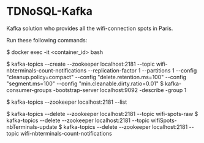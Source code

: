 # TDNoSQL-Kafka

Kafka solution who provides all the wifi-connection spots in Paris.

Run these following commands:

$ docker exec -it <container_id> bash

$ kafka-topics --create --zookeeper localhost:2181 --topic wifi-nbterminals-count-notifications --replication-factor 1 --partitions 1 --config "cleanup.policy=compact" --config "delete.retention.ms=100" --config "segment.ms=100" --config "min.cleanable.dirty.ratio=0.01" $ kafka-consumer-groups -bootstrap-server localhost:9092 -describe -group 1

$ kafka-topics --zookeeper localhost:2181 --list

$ kafka-topics --delete --zookeeper localhost:2181 --topic wifi-spots-raw $ kafka-topics --delete --zookeeper localhost:2181 --topic wifiSpots-nbTerminals-update $ kafka-topics --delete --zookeeper localhost:2181 --topic wifi-nbterminals-count-notifications
